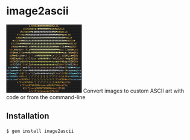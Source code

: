 # image2ascii
<img src="images/emoji.png" width="200">
Convert images to custom ASCII art with code or from the command-line

Installation
----------

`$ gem install image2ascii`
